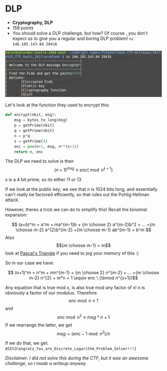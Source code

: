 # DLP

* **Cryptography, DLP**
* *158 points*
* You should solve a DLP challenge, but how? Of course , you don't expect us to give you a regular and boring DLP problem!
`nc 146.185.143.84 28416`

![nc Server](../images/DLP.png)

Let's look at the function they used to encrypt this:

``` python
def encrypt(nbit, msg):
    msg = bytes_to_long(msg)
    p = getPrime(nbit)
    q = getPrime(nbit)
    n = p*q
    s = getPrime(4)
    enc = pow(n+1, msg, n**(s+1))
    return n, enc
```

The DLP we need to solve is then
$$ (n+1)^{msg} \equiv enc (\bmod n^{s+1})$$

_s_ is a 4 bit prime, so its either 11 or 13

If we look at the public key, we see that n is 1024 bits long, and essentially can't really be factored efficiently, so that rules out the Pohlig Hellman attack.

However, theres a trick we can do to simplify this! Recall the binomial expansion:

$$ (a+b)^m = a^m + ma^{m-1}b + {m \choose 2} a^{m-2}b^2 + ... +{m \choose m-2} a^{2}b^{m-2} +{m \choose m-1} ab^{m-1} + b^m $$
Also
$${m \choose m-1} = m$$
 look at [Pascal's Triangle](https://en.wikipedia.org/wiki/Pascal%27s_triangle) if you need to jog your memory of this :)

So in our case we have:

$$ (n+1)^m = n^m + mn^{m-1} + {m \choose 2} n^{m-2} + ... +{m \choose m-2} n^{2} + m*n + 1 \equiv enc \  (\bmod n^{s+1})$$

Any equation that is true mod x, is also true mod any factor of x! n is obviously a factor of our modulus. Therefore
$$enc \bmod n \equiv 1$$
and 
$$enc \bmod n^2 \equiv msg*n + 1$$
If we rearrange the latter, we get
$$msg = (enc - 1 \bmod n^2) / n$$

If we do that, we get: `ASIS{Congratz_You_are_Discrete_Logarithm_Problem_Solver!!!}`

*Disclaimer: I did not solve this during the CTF, but it was an awesome challenge, so I made a writeup anyway*
